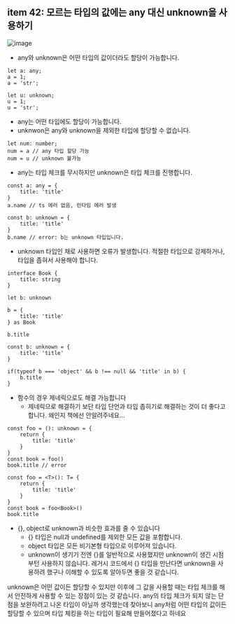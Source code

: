 ## item 42: 모르는 타입의 값에는 any 대신 unknown을 사용하기

![image](https://github.com/FrontendStudySeoul/TypeScript/assets/59603529/8dd79b9a-c470-4c01-973d-aec7c1d0bd71)

- any와 unknown은 어떤 타입의 값이더라도 할당이 가능합니다.

```tsx
let a: any;
a = 1;
a = 'str';

let u: unknown;
u = 1;
u = 'str';
```

- any는 어떤 타입에도 할당이 가능합니다.
- unknwon은 any와 unknown을 제외한 타입에 할당할 수 없습니다.

```tsx
let num: number;
num = a // any 타입 할당 가능
num = u // unknown 불가능
```

- any는 타입 체크를 무시하지만 unknown은 타입 체크를 진행합니다.

```tsx
const a: any = {
	title: 'title'
}
a.name // ts 에러 없음, 런타임 에러 발생

const b: unknown = {
	title: 'title'
}
b.name // error: b는 unknown 타입입니다.
```

- unknown 타입인 채로 사용하면 오류가 발생합니다. 적절한 타입으로 강제하거나, 타입을 좁혀서 사용해야 합니다.

```tsx
interface Book {
	title: string
}

let b: unknown

b = {
	title: 'title'
} as Book

b.title
```

```tsx
const b: unknown = {
	title: 'title'
}

if(typeof b === 'object' && b !== null && 'title' in b) {
	b.title
}
```

- 함수의 경우 제네릭으로도 해결 가능합니다
    - 제네릭으로 해결하기 보단 타입 단언과 타입 좁히기로 해결하는 것이 더 좋다고 합니다. 왜인지 책에선 안알려주네요…

```tsx
const foo = (): unknown = {
	return {
		title: 'title'
	}
}
const book = foo()
book.title // error

const foo = <T>(): T= {
	return {
		title: 'title'
	}
}
const book = foo<Book>()
book.title
```

- {}, object로 unknown과 비슷한 효과를 줄 수 있습니다
    - {} 타입은 null과 undefined를 제외한 모든 값을 포함합니다.
    - object 타입은 모든 비기본형 타입으로 이루어져 있습니다.
    - unknown이 생기기 전엔 {}를 일반적으로 사용했지만 unknown이 생긴 시점부턴 사용하지 않습니다. 레거시 코드에서 {} 타입을 만난다면 unknown을 사용하려 했구나 이해할 수 있도록 알아두면 좋을 것 같습니다.

unknown은 어떤 값이든 할당할 수 있지만 이후에 그 값을 사용할 때는 타입 체크를 해서 안전하게 사용할 수 있는 장점이 있는 것 같습니다. any의 타입 체크가 되지 않는 단점을 보완하려고 나온 타입이 아닐까 생각했는데 찾아보니 any처럼 어떤 타입의 값이든 할당할 수 있으며 타입 체킹을 하는 타입이 필요해 만들어졌다고 하네요
